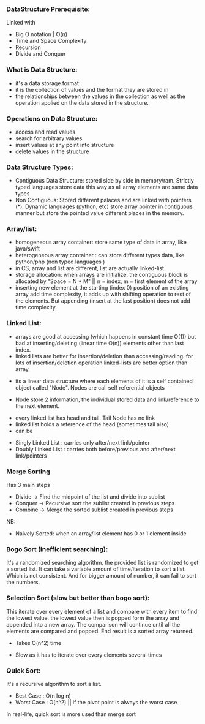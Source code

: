 ### DataStructure Prerequisite:
Linked with
- Big O notation | O(n)
- Time and Space Complexity
- Recursion
- Divide and Conquer
### What is Data Structure:
- it's a data storage format. 
- it is the collection of values and the format they are stored in
- the relationships between the values in the collection as well as the operation applied on the data stored in the structure.

### Operations on Data Structure:
- access and read values
- search for arbitrary values
- insert values at any point into structure
- delete values in the structure

### Data Structure Types:
- Contiguous Data Structure: stored side by side in memory/ram. Strictly typed languages store data this way as all array elements are same data types
- Non Contiguous: Stored different palaces and are linked with pointers (*). Dynamic languages (python, etc) store array pointer in contiguous manner but store the pointed value different places in the memory.

### Array/list:
- homogeneous array container: store same type of data in array, like java/swift
- heterogeneous array container : can store different types data, like python/php (non typed languages )
- in CS, array and list are different, list are actually linked-list
- storage allocation: when arrays are initialize, the contiguous block is allocated by "Space = N * M" || n = index, m = first element of the array
- inserting new element at the starting (index 0) position of an existing array add time complexity, it adds up with shifting operation to rest of the elements. But appending (insert at the last position) does not add time complexity.

### Linked List: 
- arrays are good at accessing (which happens in constant time O(1)) but bad at inserting/deleting (linear time O(n)) elements other than last index.
- linked lists are better for insertion/deletion than accessing/reading. for lots of insertion/deletion operation linked-lists are better option than array.
* its a linear data structure where each elements of it is a self contained object called "Node". Nodes are call self referential objects
- Node store 2 information, the individual stored data and link/reference to the next element.
* every linked list has head and tail. Tail Node has no link
* linked list holds a reference of the head (sometimes tail also)
* can be
- Singly Linked List : carries only after/next link/pointer 
- Doubly Linked List : carries both before/previous and after/next link/pointers


### Merge Sorting
Has 3 main steps
- Divide -> Find the midpoint of the list and divide into sublist
- Conquer -> Recursive sort the sublist created in previous steps
- Combine -> Merge the sorted sublist created in previous steps

NB:
- Naively Sorted: when an array/list element has 0 or 1 element inside
### Bogo Sort (inefficient searching):
It's a randomized searching algorithm. the provided list is randomized to get a sorted list. It can take a variable amount of time/iteration to sort a list. Which is not consistent. And for bigger amount of number, it can fail to sort the numbers.

### Selection Sort (slow but better than bogo sort):
This iterate over every element of a list and compare with every item to find the lowest value. the lowest value then is popped form the array and appended into a new array. The comparison will continue until all the elements are compared and popped. End result is a sorted array returned.
- Takes O(n^2) time

* Slow as it has to iterate over every elements several times
### Quick Sort:
It's a recursive algorithm to sort a list.
- Best Case : O(n log n)
- Worst Case : O(n^2) || if the pivot point is always the worst case

In real-life, quick sort is more used than merge sort